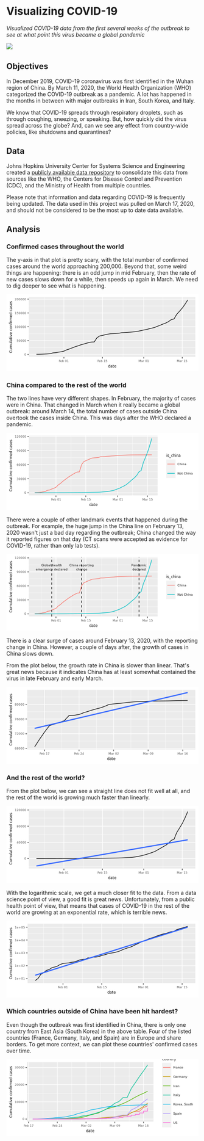 # Visualizing COVID-19
_Visualized COVID-19 data from the first several weeks of the outbreak to see at what point this virus became a global pandemic_

<img src="https://www.npr.org/assets/img/2020/04/10/covid_asymptomic_NPR_10Apr.gif" height="300px">

## Objectives
In December 2019, COVID-19 coronavirus was first identified in the Wuhan region of China. By March 11, 2020, the World Health Organization (WHO) categorized the COVID-19 outbreak as a pandemic. A lot has happened in the months in between with major outbreaks in Iran, South Korea, and Italy.

We know that COVID-19 spreads through respiratory droplets, such as through coughing, sneezing, or speaking. But, how quickly did the virus spread across the globe? And, can we see any effect from country-wide policies, like shutdowns and quarantines?

## Data
Johns Hopkins University Center for Systems Science and Engineering created a <a href="https://github.com/RamiKrispin/coronavirus">publicly available data repository</a> to consolidate this data from sources like the WHO, the Centers for Disease Control and Prevention (CDC), and the Ministry of Health from multiple countries.</p>

Please note that information and data regarding COVID-19 is frequently being updated. The data used in this project was pulled on March 17, 2020, and should not be considered to be the most up to date data available.

## Analysis
### Confirmed cases throughout the world
The y-axis in that plot is pretty scary, with the total number of confirmed cases around the world approaching 200,000. Beyond that, some weird things are happening: there is an odd jump in mid February, then the rate of new cases slows down for a while, then speeds up again in March. We need to dig deeper to see what is happening.

<img src="images/1.png">

### China compared to the rest of the world
The two lines have very different shapes. In February, the majority of cases were in China. That changed in March when it really became a global outbreak: around March 14, the total number of cases outside China overtook the cases inside China. This was days after the WHO declared a pandemic.

<img src="images/2-1.png">

There were a couple of other landmark events that happened during the outbreak. For example, the huge jump in the China line on February 13, 2020 wasn't just a bad day regarding the outbreak; China changed the way it reported figures on that day (CT scans were accepted as evidence for COVID-19, rather than only lab tests).

<img src="images/2-2.png">

There is a clear surge of cases around February 13, 2020, with the reporting change in China. However, a couple of days after, the growth of cases in China slows down.

From the plot below, the growth rate in China is slower than linear. That's great news because it indicates China has at least somewhat contained the virus in late February and early March.

<img src="images/2-3.png">

### And the rest of the world?
From the plot below, we can see a straight line does not fit well at all, and the rest of the world is growing much faster than linearly.

<img src="images/3-1.png">

With the logarithmic scale, we get a much closer fit to the data. From a data science point of view, a good fit is great news. Unfortunately, from a public health point of view, that means that cases of COVID-19 in the rest of the world are growing at an exponential rate, which is terrible news.

<img src="images/3-2.png">

### Which countries outside of China have been hit hardest?
Even though the outbreak was first identified in China, there is only one country from East Asia (South Korea) in the above table. Four of the listed countries (France, Germany, Italy, and Spain) are in Europe and share borders. To get more context, we can plot these countries' confirmed cases over time.

<img src="images/4.png">
